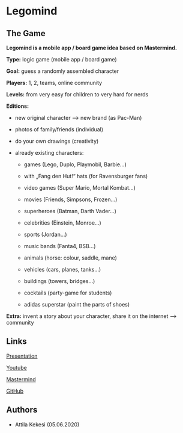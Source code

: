 # Legomind

## The Game
**Legomind is a mobile app / board game idea based on Mastermind.**

**Type:** logic game (mobile app / board game)

**Goal:** guess a randomly assembled character

**Players:** 1, 2, teams, online community

**Levels:** from very easy for children to very hard for nerds

**Editions:**
* new original character --> new brand (as Pac-Man)
  
* photos of family/friends (individual)
  
* do your own drawings (creativity)
  
* already existing characters:
  
  * games (Lego, Duplo, Playmobil, Barbie…)

  * with „Fang den Hut!“ hats (for Ravensburger fans)

  * video games (Super Mario, Mortal Kombat…)

  * movies (Friends, Simpsons, Frozen…)

  * superheroes (Batman, Darth Vader…)

  * celebrities (Einstein, Monroe…)

  * sports (Jordan…)

  * music bands (Fanta4, BSB…)

  * animals (horse: colour, saddle, mane)

  * vehicles (cars, planes, tanks…)

  * buildings (towers, bridges…)

  * cocktails (party-game for students)

  * adidas superstar (paint the parts of shoes)

**Extra:** invent a story about your character, share it on the internet --> community

## Links
[Presentation](https://drive.google.com/open?id=1Jfz-ECxITRAg1vgqsN7_6cBn6IfIkvrU)

[Youtube](https://www.youtube.com/watch?v=g61y6o8w9KM&list=PLgRD4Phr5Y-XNZCLYAp_pjrH9JwWVzu3F)

[Mastermind](en.wikipedia.org/wiki/Mastermind_(board_game))

[GitHub](https://github.com/akekesi/Legomind.git)

## Authors
* Attila Kekesi (05.06.2020)
